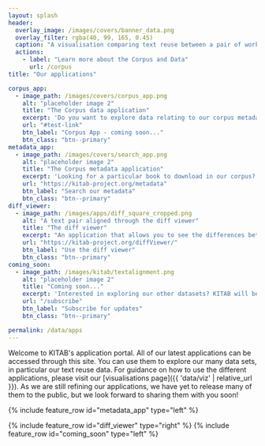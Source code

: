 ```yaml
---
layout: splash
header:
  overlay_image: /images/covers/banner_data.png
  overlay_filter: rgba(40, 99, 165, 0.45)
  caption: "A visualisation comparing text reuse between a pair of works"
  actions:
    - label: "Learn more about the Corpus and Data"
      url: /corpus
title: "Our applications"

corpus_app:
  - image_path: /images/covers/corpus_app.png
    alt: "placeholder image 2"
    title: "The Corpus data application"
    excerpt: 'Do you want to explore data relating to our corpus metadata? <br><br> Check back here soon to try our latest app!'
    url: "#test-link"
    btn_label: "Corpus App - coming soon..."
    btn_class: "btn--primary"
metadata_app:
  - image_path: /images/covers/search_app.png
    alt: "placeholder image 2"
    title: "The Corpus metadata application"
    excerpt: 'Looking for a particular book to download in our corpus? Wanting to explore books by specific authors or in specific genres?<br><br> Search for books using the Corpus metadata search app.'
    url: "https://kitab-project.org/metadata"
    btn_label: "Search our metadata"
    btn_class: "btn--primary"
diff_viewer:
  - image_path: /images/apps/diff_square_cropped.png
    alt: "A text pair aligned through the diff viewer"
    title: "The diff viewer"
    excerpt: "An application that allows you to see the differences between two related pieces of text. It is used primarily to read passim outputs, but it can be used with any two (relatively short) pieces of related text."
    url: "https://kitab-project.org/diffViewer/"
    btn_label: "Use the diff viewer"
    btn_class: "btn--primary" 
coming_soon:
  - image_path: /images/kitab/textalignment.png
    alt: "placeholder image 2"
    title: "Coming soon..."
    excerpt: 'Interested in exploring our other datasets? KITAB will be releasing more data and applications soon.<br><br> Subscribe to be notified when new applications are added to the portal.'
    url: "/subscribe"
    btn_label: "Subscribe for updates"
    btn_class: "btn--primary"

permalink: /data/apps
---
```

Welcome to KITAB's application portal. All of our latest applications can be accessed through this site. You can use them to explore our many data sets, in particular our text reuse data. For guidance on how to use the different applications, please visit our [visualisations page]({{ 'data/viz' | relative_url }}). As we are still refining our applications, we have yet to release many of them to the public, but we look forward to sharing them with you soon!


{% include feature_row id="metadata_app" type="left" %}


{% include feature_row id="diff_viewer" type="right" %}
{% include feature_row id="coming_soon" type="left" %}
